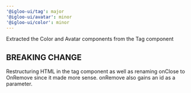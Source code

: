 ```yaml
---
'@igloo-ui/tag': major
'@igloo-ui/avatar': minor
'@igloo-ui/color': minor
---
```


Extracted the Color and Avatar components from the Tag component

## BREAKING CHANGE

Restructuring HTML in the tag component as well as renaming onClose to OnRemove since it made more sense. onRemove also gains an id as a parameter.
